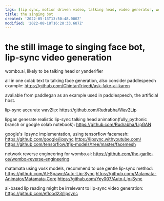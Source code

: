 ```yaml
---
tags: [lip sync, motion driven video, talking head, video generator, wombo.ai]
title: the singing bot
created: '2022-05-13T13:50:48.000Z'
modified: '2022-08-18T16:28:33.687Z'
---
```


# the still image to singing face bot, lip-sync video generation

wombo.ai, likely to be talking head or yanderifier

all in one colab text to talking face generation, also consider paddlespeech example:
https://github.com/ChintanTrivedi/ask-fake-ai-karen

avaliable from paddlegan as an example used in paddlespeech, the artificial host.

lip-sync accurate wav2lip:
https://github.com/Rudrabha/Wav2Lip

lipgan generate realistic lip-sync talking head animation(fully_pythonic branch or google colab notebook):
https://github.com/Rudrabha/LipGAN

google's lipsync implementation, using tensorflow facemesh:
https://github.com/google/lipsync
https://lipsync.withyoutube.com/
https://github.com/tensorflow/tfjs-models/tree/master/facemesh

network reverse engineering for wombo.ai:
https://github.com/the-garlic-os/wombo-reverse-engineering

matamata using vosk models, recommend to use gentle lip-sync method:
https://github.com/AI-Spawn/Auto-Lip-Sync
https://github.com/Matamata-Animator/Matamata-Core
https://github.com/Yey007/Auto-Lip-Sync

ai-based lip reading might be irrelevant to lip-sync video generation:
https://github.com/eflood23/lipsync
